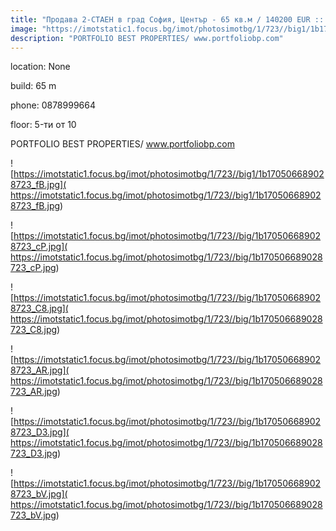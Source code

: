 ```yaml
---
title: "Продава 2-СТАЕН в град София, Център - 65 кв.м / 140200 EUR :: imot.bg Обява"
image: "https://imotstatic1.focus.bg/imot/photosimotbg/1/723//big1/1b170506689028723_5J.jpg"
description: "PORTFOLIO BEST PROPERTIES/ www.portfoliobp.com"
---
```


location: None

build: 65 m

phone: 0878999664

floor: 5-ти от 10

PORTFOLIO BEST PROPERTIES/ www.portfoliobp.com


![https://imotstatic1.focus.bg/imot/photosimotbg/1/723//big1/1b170506689028723_fB.jpg]( https://imotstatic1.focus.bg/imot/photosimotbg/1/723//big1/1b170506689028723_fB.jpg)


![https://imotstatic1.focus.bg/imot/photosimotbg/1/723//big/1b170506689028723_cP.jpg]( https://imotstatic1.focus.bg/imot/photosimotbg/1/723//big/1b170506689028723_cP.jpg)


![https://imotstatic1.focus.bg/imot/photosimotbg/1/723//big/1b170506689028723_C8.jpg]( https://imotstatic1.focus.bg/imot/photosimotbg/1/723//big/1b170506689028723_C8.jpg)


![https://imotstatic1.focus.bg/imot/photosimotbg/1/723//big/1b170506689028723_AR.jpg]( https://imotstatic1.focus.bg/imot/photosimotbg/1/723//big/1b170506689028723_AR.jpg)


![https://imotstatic1.focus.bg/imot/photosimotbg/1/723//big/1b170506689028723_D3.jpg]( https://imotstatic1.focus.bg/imot/photosimotbg/1/723//big/1b170506689028723_D3.jpg)


![https://imotstatic1.focus.bg/imot/photosimotbg/1/723//big/1b170506689028723_bV.jpg]( https://imotstatic1.focus.bg/imot/photosimotbg/1/723//big/1b170506689028723_bV.jpg)


